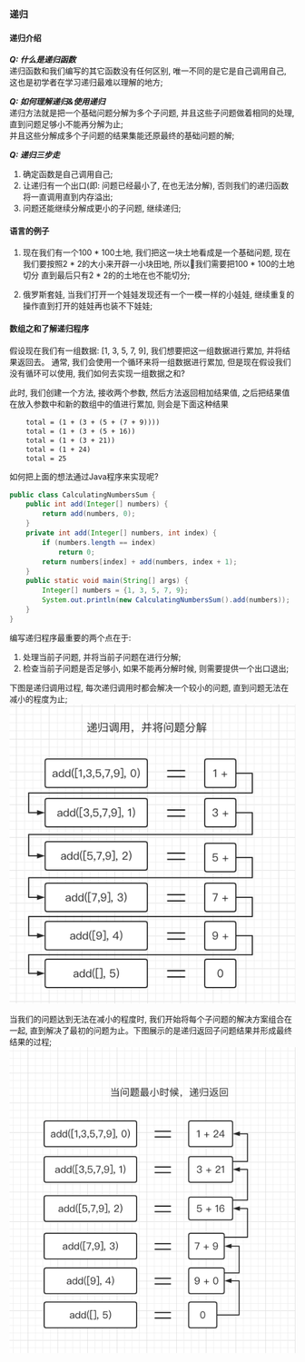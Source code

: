 ### 递归

#### 递归介绍

***Q: 什么是递归函数***  
递归函数和我们编写的其它函数没有任何区别, 唯一不同的是它是自己调用自己, 这也是初学者在学习递归最难以理解的地方;

***Q: 如何理解递归&使用递归***  
递归方法就是把一个基础问题分解为多个子问题, 并且这些子问题做着相同的处理, 直到问题足够小不能再分解为止;  
并且这些分解成多个子问题的结果集能还原最终的基础问题的解;

***Q: 递归三步走***  
1. 确定函数是自己调用自己;
2. 让递归有一个出口(即: 问题已经最小了, 在也无法分解), 否则我们的递归函数将一直调用直到内存溢出;
3. 问题还能继续分解成更小的子问题, 继续递归;

#### 语言的例子
1. 现在我们有一个100 * 100土地, 我们把这一块土地看成是一个基础问题, 现在我们要按照2 * 2的大小来开辟一小块田地, 所以我们需要把100 * 100的土地切分
直到最后只有2 * 2的的土地在也不能切分;

2. 俄罗斯套娃, 当我们打开一个娃娃发现还有一个一模一样的小娃娃, 继续重复的操作直到打开的娃娃再也装不下娃娃;

#### 数组之和了解递归程序

假设现在我们有一组数据: [1, 3, 5, 7, 9], 我们想要把这一组数据进行累加, 并将结果返回去。
通常, 我们会使用一个循环来将一组数据进行累加, 但是现在假设我们没有循环可以使用, 我们如何去实现一组数据之和?

此时, 我们创建一个方法, 接收两个参数, 然后方法返回相加结果值, 之后把结果值在放入参数中和新的数组中的值进行累加, 则会是下面这种结果

```text
    total = (1 + (3 + (5 + (7 + 9))))
    total = (1 + (3 + (5 + 16))
    total = (1 + (3 + 21))
    total = (1 + 24)
    total = 25
```

如何把上面的想法通过Java程序来实现呢?

```java
public class CalculatingNumbersSum {
    public int add(Integer[] numbers) {
        return add(numbers, 0);
    }
    private int add(Integer[] numbers, int index) {
        if (numbers.length == index)
            return 0;
        return numbers[index] + add(numbers, index + 1);
    }
    public static void main(String[] args) {
        Integer[] numbers = {1, 3, 5, 7, 9};
        System.out.println(new CalculatingNumbersSum().add(numbers));
    }
}
```
编写递归程序最重要的两个点在于:
1. 处理当前子问题, 并将当前子问题在进行分解;
2. 检查当前子问题是否足够小, 如果不能再分解时候, 则需要提供一个出口退出;


下图是递归调用过程, 每次递归调用时都会解决一个较小的问题, 直到问题无法在减小的程度为止;
![递归调用过程](https://github.com/basebase/document/blob/master/DataStructure/%E9%80%92%E5%BD%92/%E5%9B%BE%E7%89%87/%E9%80%92%E5%BD%92%E8%B0%83%E7%94%A8%E8%BF%87%E7%A8%8B.png?raw=true)

当我们的问题达到无法在减小的程度时, 我们开始将每个子问题的解决方案组合在一起, 直到解决了最初的问题为止。下图展示的是递归返回子问题结果并形成最终结果的过程;
![递归返回过程](https://github.com/basebase/document/blob/master/DataStructure/%E9%80%92%E5%BD%92/%E5%9B%BE%E7%89%87/%E9%80%92%E5%BD%92%E8%BF%94%E5%9B%9E%E8%BF%87%E7%A8%8B.png?raw=true)